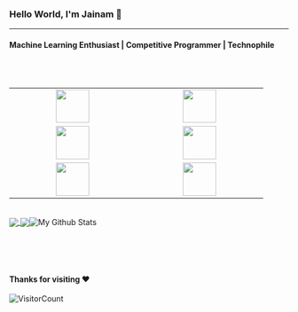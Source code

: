 
### Hello World, I'm Jainam :purple_heart:

-----
#### Machine Learning Enthusiast | Competitive Programmer | Technophile

<br>
<br>


<table>
<tbody>
 <tr>
<td align="center" width="16.6%">
<img height=60px src="https://www.vectorlogo.zone/logos/python/python-ar21.svg"> 
</td>
<td align="center" width="16.6%">
<img height=60px src="https://upload.wikimedia.org/wikipedia/commons/1/18/ISO_C%2B%2B_Logo.svg"> 
</td>
</tr>
 <tr>
 <td align="center" width="16.6%">
<img height=60px src="https://www.vectorlogo.zone/logos/firebase/firebase-ar21.svg"> 
   </td>
    <td align="center" width="16.6%">
<img height=60px src="https://www.vectorlogo.zone/logos/tensorflow/tensorflow-ar21.svg"> 
   </td>
</td>
 </tr>
 <tr>
   <td align="center" width="16.6%">
<img height=60px src="https://www.vectorlogo.zone/logos/git-scm/git-scm-ar21.svg"> 
</td>
<td align="center" width="16.6%">
<img height=60px src="https://upload.wikimedia.org/wikipedia/commons/0/05/Scikit_learn_logo_small.svg"> 
</td>
</tr>
</tbody>
</table>
<br>
<table>
<tbody>
 <tr>
  <a href="https://github.com/Jainamrockk">
  <img align="center" src="https://github-readme-stats.vercel.app/api/top-langs/?username=Jainamrockk&theme=radical" />
</a>
  <img align="center" src="https://github-readme-stats.vercel.app/api/top-langs/?username=Jainamrockk&theme=radical" />
<img align="center" src="https://github-readme-stats.vercel.app/api?username=Jainamrockk&&show_icons=true&theme=radical" alt="My Github Stats">
   </tr>
</tbody>
</table>

<br>
<br>


#### Thanks for visiting :heart:
![VisitorCount](https://profile-counter.glitch.me/Jainamrockk/count.svg)
